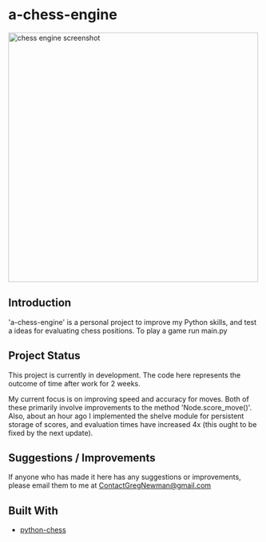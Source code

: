 # a-chess-engine

<img src="https://gregnewman.info/assets/Chess%20Engine.png" alt="chess engine screenshot" width ="500"/>

## Introduction

'a-chess-engine' is a personal project to improve my Python skills, and test a ideas for evaluating chess positions. To play a game run main.py

## Project Status

This project is currently in development. The code here represents the outcome of time after work for 2 weeks.

My current focus is on improving speed and accuracy for moves. Both of these primarily involve improvements to the method 'Node.score_move()'. Also, about an hour ago I implemented the shelve module for persistent storage of scores, and evaluation times have increased 4x (this ought to be fixed by the next update).

## Suggestions / Improvements

If anyone who has made it here has any suggestions or improvements, please email them to me at ContactGregNewman@gmail.com

## Built With

* [python-chess](https://github.com/niklasf/python-chess)
